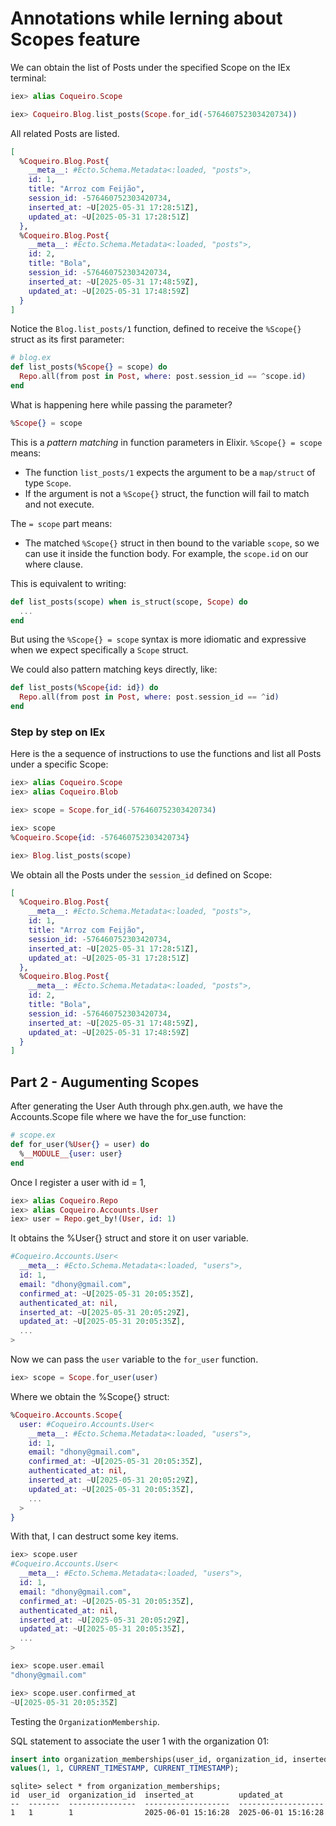 # Annotations while lerning about Scopes feature

We can obtain the list of Posts under the specified Scope on the IEx terminal:

```elixir
iex> alias Coqueiro.Scope

iex> Coqueiro.Blog.list_posts(Scope.for_id(-576460752303420734))
```

All related Posts are listed.

```elixir
[
  %Coqueiro.Blog.Post{
    __meta__: #Ecto.Schema.Metadata<:loaded, "posts">,
    id: 1,
    title: "Arroz com Feijão",
    session_id: -576460752303420734,
    inserted_at: ~U[2025-05-31 17:28:51Z],
    updated_at: ~U[2025-05-31 17:28:51Z]
  },
  %Coqueiro.Blog.Post{
    __meta__: #Ecto.Schema.Metadata<:loaded, "posts">,
    id: 2,
    title: "Bola",
    session_id: -576460752303420734,
    inserted_at: ~U[2025-05-31 17:48:59Z],
    updated_at: ~U[2025-05-31 17:48:59Z]
  }
]
```

Notice the `Blog.list_posts/1` function, defined to receive the `%Scope{}` struct as its first parameter:

```elixir
# blog.ex
def list_posts(%Scope{} = scope) do
  Repo.all(from post in Post, where: post.session_id == ^scope.id)
end
```

What is happening here while passing the parameter?

```elixir
%Scope{} = scope
```

This is a _pattern matching_ in function parameters in Elixir. `%Scope{} = scope` means:

- The function `list_posts/1` expects the argument to be a `map/struct` of type `Scope`.
- If the argument is not a `%Scope{}` struct, the function will fail to match and not execute.

The `= scope` part means:

- The matched `%Scope{}` struct in then bound to the variable `scope`, so we can use it inside the function body. For example, the `scope.id` on our where clause.

This is equivalent to writing:

```elixir
def list_posts(scope) when is_struct(scope, Scope) do
  ...
end
```

But using the `%Scope{} = scope` syntax is more idiomatic and expressive when we expect specifically a `Scope` struct.

We could also pattern matching keys directly, like:

```elixir
def list_posts(%Scope{id: id}) do
  Repo.all(from post in Post, where: post.session_id == ^id)
end
```

### Step by step on IEx

Here is the a sequence of instructions to use the functions and list all Posts under a specific Scope:

```elixir
iex> alias Coqueiro.Scope
iex> alias Coqueiro.Blob

iex> scope = Scope.for_id(-576460752303420734)

iex> scope
%Coqueiro.Scope{id: -576460752303420734}

iex> Blog.list_posts(scope)
```

We obtain all the Posts under the `session_id` defined on Scope:

```elixir
[
  %Coqueiro.Blog.Post{
    __meta__: #Ecto.Schema.Metadata<:loaded, "posts">,
    id: 1,
    title: "Arroz com Feijão",
    session_id: -576460752303420734,
    inserted_at: ~U[2025-05-31 17:28:51Z],
    updated_at: ~U[2025-05-31 17:28:51Z]
  },
  %Coqueiro.Blog.Post{
    __meta__: #Ecto.Schema.Metadata<:loaded, "posts">,
    id: 2,
    title: "Bola",
    session_id: -576460752303420734,
    inserted_at: ~U[2025-05-31 17:48:59Z],
    updated_at: ~U[2025-05-31 17:48:59Z]
  }
]
```

## Part 2 - Augumenting Scopes

After generating the User Auth through phx.gen.auth, we have the Accounts.Scope file where we have the for_use function:

```elixir
# scope.ex
def for_user(%User{} = user) do
  %__MODULE__{user: user}
end
```

Once I register a user with id = 1,

```elixir
iex> alias Coqueiro.Repo
iex> alias Coqueiro.Accounts.User
iex> user = Repo.get_by!(User, id: 1)
```

It obtains the %User{} struct and store it on user variable.

```elixir
#Coqueiro.Accounts.User<
  __meta__: #Ecto.Schema.Metadata<:loaded, "users">,
  id: 1,
  email: "dhony@gmail.com",
  confirmed_at: ~U[2025-05-31 20:05:35Z],
  authenticated_at: nil,
  inserted_at: ~U[2025-05-31 20:05:29Z],
  updated_at: ~U[2025-05-31 20:05:35Z],
  ...
>
```

Now we can pass the `user` variable to the `for_user` function.

```elixir
iex> scope = Scope.for_user(user)
```

Where we obtain the %Scope{} struct:

```elixir
%Coqueiro.Accounts.Scope{
  user: #Coqueiro.Accounts.User<
    __meta__: #Ecto.Schema.Metadata<:loaded, "users">,
    id: 1,
    email: "dhony@gmail.com",
    confirmed_at: ~U[2025-05-31 20:05:35Z],
    authenticated_at: nil,
    inserted_at: ~U[2025-05-31 20:05:29Z],
    updated_at: ~U[2025-05-31 20:05:35Z],
    ...
  >
}
```

With that, I can destruct some key items.

```elixir
iex> scope.user
#Coqueiro.Accounts.User<
  __meta__: #Ecto.Schema.Metadata<:loaded, "users">,
  id: 1,
  email: "dhony@gmail.com",
  confirmed_at: ~U[2025-05-31 20:05:35Z],
  authenticated_at: nil,
  inserted_at: ~U[2025-05-31 20:05:29Z],
  updated_at: ~U[2025-05-31 20:05:35Z],
  ...
>
```

```elixir
iex> scope.user.email
"dhony@gmail.com"
```

```elixir
iex> scope.user.confirmed_at
~U[2025-05-31 20:05:35Z]
```

Testing the `OrganizationMembership`.

SQL statement to associate the user 1 with the organization 01:

```sql
insert into organization_memberships(user_id, organization_id, inserted_at, updated_at)
values(1, 1, CURRENT_TIMESTAMP, CURRENT_TIMESTAMP);
```

```
sqlite> select * from organization_memberships;
id  user_id  organization_id  inserted_at          updated_at
--  -------  ---------------  -------------------  -------------------
1   1        1                2025-06-01 15:16:28  2025-06-01 15:16:28
```
